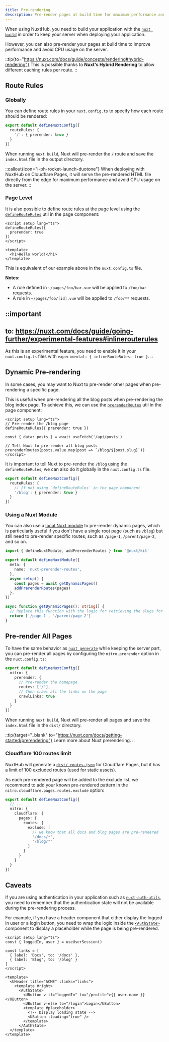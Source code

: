 ```yaml
---
title: Pre-rendering
description: Pre-render pages at build time for maximum performance and avoid CPU usage on the server.
---
```


When using NuxtHub, you need to build your application with the [`nuxt build`](https://nuxt.com/docs/api/commands/build) in order to keep your server when deploying your application.

However, you can also pre-render your pages at build time to improve performance and avoid CPU usage on the server.

::tip{to="https://nuxt.com/docs/guide/concepts/rendering#hybrid-rendering"}
This is possible thanks to **Nuxt's Hybrid Rendering** to allow different caching rules per route.
::

## Route Rules

### Globally

You can define route rules in your `nuxt.config.ts` to specify how each route should be rendered:

```ts [nuxt.config.ts]
export default defineNuxtConfig({
  routeRules: {
    '/': { prerender: true }
  }
})
```

When running `nuxt build`, Nuxt will pre-render the `/` route and save the `index.html` file in the output directory.

::callout{icon="i-ph-rocket-launch-duotone"}
When deploying with NuxtHub on Cloudflare Pages, it will serve the pre-rendered HTML file directly from the edge for maximum performance and avoid CPU usage on the server.
::

### Page Level

It is also possible to define route rules at the page level using the [`defineRouteRules`](https://nuxt.com/docs/api/utils/define-route-rules) util in the page component:

```vue [pages/index.vue]
<script setup lang="ts">
defineRouteRules({
  prerender: true
})
</script>

<template>
  <h1>Hello world!</h1>
</template>
```

This is equivalent of our example above in the `nuxt.config.ts` file.

**Notes:**

- A rule defined in `~/pages/foo/bar.vue` will be applied to `/foo/bar` requests.
- A rule in `~/pages/foo/[id].vue` will be applied to `/foo/**` requests.

::important
---
to: https://nuxt.com/docs/guide/going-further/experimental-features#inlinerouterules
---
As this is an experimental feature, you need to enable it in your `nuxt.config.ts` files with `experimental: { inlineRouteRules: true }`.
::

## Dynamic Pre-rendering

In some cases, you may want to Nuxt to pre-render other pages when pre-rendering a specific page.

This is useful when pre-rendering all the blog posts when pre-rendering the blog index page. To achieve this, we can use the [`prerenderRoutes`](https://nuxt.com/docs/api/utils/prerender-routes) util in the page component:

```vue [pages/blog/index.vue]
<script setup lang="ts">
// Pre-render the /blog page
defineRouteRules({ prerender: true })

const { data: posts } = await useFetch('/api/posts')

// Tell Nuxt to pre-render all blog posts
prerenderRoutes(posts.value.map(post => `/blog/${post.slug}`))
</script>
```

It is important to tell Nuxt to pre-render the `/blog` using the `defineRouteRules`, we can also do it globally in the `nuxt.config.ts` file.

```ts [nuxt.config.ts]
export default defineNuxtConfig({
  routeRules: {
    // If not using `defineRouteRules` in the page component
    '/blog': { prerender: true }
  }
})
```

### Using a Nuxt Module

You can also use a [local Nuxt module](https://nuxt.com/docs/guide/going-further/modules) to pre-render dynamic pages, which is particularly useful if you don't have a single root page (such as `/blog`) but still need to pre-render specific routes, such as `/page-1`, `/parent/page-2`, and so on.

```ts [modules/prerender-routes.ts]
import { defineNuxtModule, addPrerenderRoutes } from '@nuxt/kit'

export default defineNuxtModule({
  meta: {
    name: 'nuxt-prerender-routes',
  },
  async setup() {
    const pages = await getDynamicPages()
    addPrerenderRoutes(pages)
  },
})

async function getDynamicPages(): string[] {
  // Replace this function with the logic for retrieving the slugs for your pages.
  return ['/page-1', '/parent/page-2']
}
```

## Pre-render All Pages

To have the same behavior as [`nuxt generate`](https://nuxt.com/docs/api/commands/generate) while keeping the server part, you can pre-render all pages by configuring the `nitro.prerender` option in the `nuxt.config.ts`:

```ts [nuxt.config.ts]
export default defineNuxtConfig({
  nitro: {
    prerender: {
      // Pre-render the homepage
      routes: ['/'],
      // Then crawl all the links on the page
      crawlLinks: true
    }
  }
})
```

When running `nuxt build`, Nuxt will pre-render all pages and save the `index.html` file in the `dist/` directory.

::tip{target="_blank" to="https://nuxt.com/docs/getting-started/prerendering"}
Learn more about Nuxt prerendering.
::

### Cloudflare 100 routes limit

NuxtHub will generate a [`dist/_routes.json`](https://developers.cloudflare.com/pages/functions/routing/#create-a-_routesjson-file) for Cloudflare Pages, but it has a limit of 100 excluded routes (used for static assets).

As each pre-rendered page will be added to the exclude list, we recommend to add your known pre-rendered pattern in the `nitro.cloudflare.pages.routes.exclude` option:

```ts [nuxt.config.ts]
export default defineNuxtConfig({
  // ...
  nitro: {
    cloudflare: {
      pages: {
        routes: {
          exclude: [
            // we know that all docs and blog pages are pre-rendered
            '/docs/*',
            '/blog/*'
          ]
        }
      }
    }
  }
})
```

## Caveats

If you are using authentication in your application such as [`nuxt-auth-utils`](https://github.com/Atinux/nuxt-auth-utils), you need to remember that the authentication state will not be available during the pre-rendering process.

For example, if you have a header component that either display the logged in user or a login button, you need to wrap the logic inside the [`<AuthState>`](https://github.com/atinux/nuxt-auth-utils?tab=readme-ov-file#authstate-component) component to display a placeholder while the page is being pre-rendered.

```vue [components/AppHeader.vue]
<script setup lang="ts">
const { loggedIn, user } = useUserSession()

const links = [
  { label: 'Docs', to: '/docs' },
  { label: 'Blog', to: '/blog' }
]
</script>

<template>
  <UHeader title="ACME" :links="links">
    <template #right>
      <AuthState>
        <UButton v-if="loggedIn" to="/profile">{{ user.name }}</UButton>
        <UButton v-else to="/login">Login</UButton>
        <template #placeholder>
          <!-- Display loading state -->
          <UButton :loading="true" />
        </template>
      </AuthState>
  </template>
</template>
```
